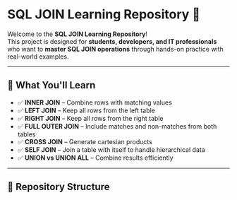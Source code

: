 # SQL JOIN Learning Repository 🚀

Welcome to the **SQL JOIN Learning Repository**!  
This project is designed for **students, developers, and IT professionals** who want to **master SQL JOIN operations** through hands-on practice with real-world examples.

---

## 📌 What You'll Learn
- ✅ **INNER JOIN** – Combine rows with matching values  
- ✅ **LEFT JOIN** – Keep all rows from the left table  
- ✅ **RIGHT JOIN** – Keep all rows from the right table  
- ✅ **FULL OUTER JOIN** – Include matches and non-matches from both tables  
- ✅ **CROSS JOIN** – Generate cartesian products  
- ✅ **SELF JOIN** – Join a table with itself to handle hierarchical data  
- ✅ **UNION vs UNION ALL** – Combine results efficiently  

---

## 📂 Repository Structure
